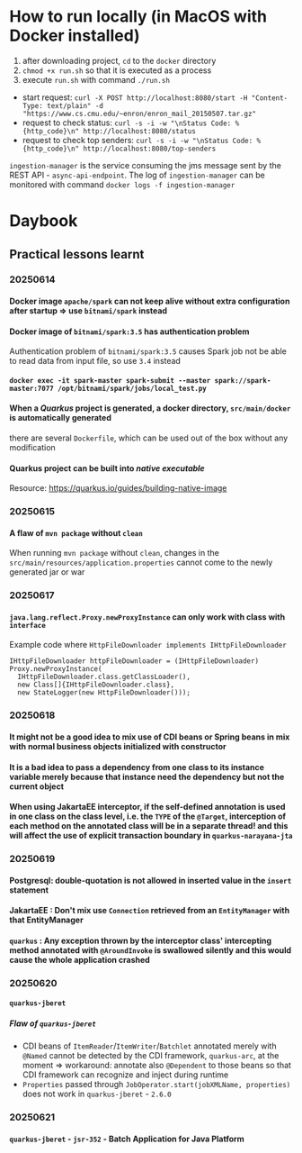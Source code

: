 # How to run locally (in MacOS with Docker installed)
1. after downloading project, `cd` to the `docker` directory
2. `chmod +x run.sh` so that it is executed as a process
3. execute `run.sh` with command `./run.sh`

* start request: `curl -X POST http://localhost:8080/start -H "Content-Type: text/plain" -d "https://www.cs.cmu.edu/~enron/enron_mail_20150507.tar.gz"`
* request to check status: `curl -s -i -w "\nStatus Code: %{http_code}\n" http://localhost:8080/status`
* request to check top senders: `curl -s -i -w "\nStatus Code: %{http_code}\n" http://localhost:8080/top-senders`

`ingestion-manager` is the service consuming the jms message sent by the REST API - `async-api-endpoint`. The log of `ingestion-manager` can be monitored with command `docker logs -f ingestion-manager`

# Daybook
## Practical lessons learnt
### 20250614
#### Docker image `apache/spark` can not keep alive without extra configuration after startup => use `bitnami/spark` instead
#### Docker image of `bitnami/spark:3.5` has authentication problem
Authentication problem of `bitnami/spark:3.5` causes Spark job not be able to read data from input file, so use `3.4` instead

#### `docker exec -it spark-master spark-submit --master spark://spark-master:7077 /opt/bitnami/spark/jobs/local_test.py`
#### When a *Quarkus* project is generated, a docker directory, `src/main/docker` is automatically generated
there are several `Dockerfile`, which can be used out of the box without any modification

#### Quarkus project can be built into *native executable*
Resource: https://quarkus.io/guides/building-native-image

### 20250615
#### A flaw of `mvn package` without `clean`
When running `mvn package` without `clean`, changes in the `src/main/resources/application.properties` cannot come to the newly generated jar or war

### 20250617
#### `java.lang.reflect.Proxy.newProxyInstance` can only work with class with `interface`
Example code where `HttpFileDownloader implements IHttpFileDownloader`

```
IHttpFileDownloader httpFileDownloader = (IHttpFileDownloader) Proxy.newProxyInstance(
  IHttpFileDownloader.class.getClassLoader(),
  new Class[]{IHttpFileDownloader.class},
  new StateLogger(new HttpFileDownloader()));
```

### 20250618
#### It might not be a good idea to mix use of CDI beans or Spring beans in mix with normal business objects initialized with constructor
#### It is a bad idea to pass a dependency from one class to its instance variable merely because that instance need the dependency but not the current object
#### When using JakartaEE interceptor, if the self-defined annotation is used in one class on the class level, i.e. the `TYPE` of the `@Target`, interception of each method on the annotated class will be in a separate thread! and this will affect the use of explicit transaction boundary in `quarkus-narayana-jta`

### 20250619
#### Postgresql: double-quotation is not allowed in inserted value in the `insert` statement
#### JakartaEE : Don't mix use `Connection` retrieved from an `EntityManager` with that EntityManager
#### `quarkus` : Any exception thrown by the interceptor class' intercepting method annotated with `@AroundInvoke` is swallowed silently and this would cause the whole application crashed

### 20250620
#### `quarkus-jberet`
##### Flaw of `quarkus-jberet`
 * CDI beans of `ItemReader`/`ItemWriter`/`Batchlet` annotated merely with `@Named` cannot be detected by the CDI framework, `quarkus-arc`, at the moment => workaround: annotate also `@Dependent` to those beans so that CDI framework can recognize and inject during runtime
 * `Properties` passed through `JobOperator.start(jobXMLName, properties)` does not work in `quarkus-jberet` - `2.6.0`


### 20250621
#### `quarkus-jberet` - `jsr-352` - Batch Application for Java Platform
#####  
